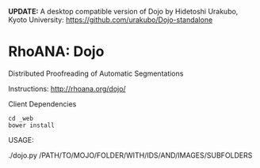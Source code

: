 **UPDATE:** A desktop compatible version of Dojo by Hidetoshi Urakubo, Kyoto University: https://github.com/urakubo/Dojo-standalone

RhoANA: Dojo
============

Distributed Proofreading of Automatic Segmentations

Instructions: http://rhoana.org/dojo/

Client Dependencies

```
cd _web
bower install
```

USAGE:

./dojo.py /PATH/TO/MOJO/FOLDER/WITH/IDS/AND/IMAGES/SUBFOLDERS

